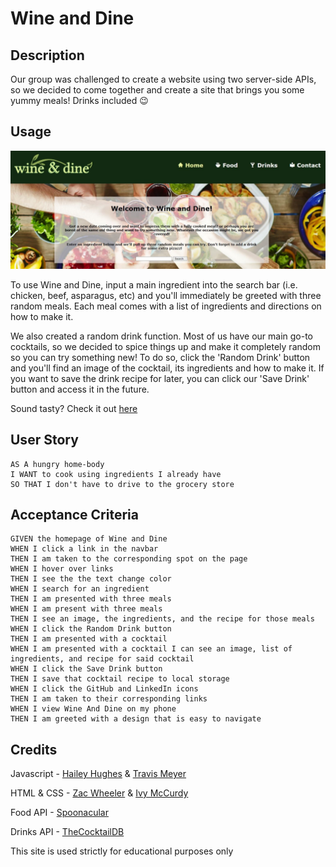 # Wine and Dine

## Description 


Our group was challenged to create a website using two server-side APIs, so we decided to come together and create a site that brings you some yummy meals! Drinks included 😉 


## Usage

![In the upper left is a logo that says 'Wine and Dine' and to the upper right are links that say 'Home, Food, Drinks, and Contact'. Below it you see a blurb that explains what the site does and below it there is a search bar that you put ingredients in.](winedine-screenshot.jpg)

To use Wine and Dine, input a main ingredient into the search bar (i.e. chicken, beef, asparagus, etc) and you'll immediately be greeted with 
three random meals. Each meal comes with a list of ingredients and directions on how to make it. 

We also created a random drink function. Most of us have our main go-to cocktails, so we decided to spice things up and make it completely random so you can try something new! To do so, click the 'Random Drink' button and you'll find an image of the cocktail, its ingredients and how to make it. If you want to save the drink recipe for later, you can click our 'Save Drink' button and access it in the future. 

Sound tasty? Check it out <a href="https://rtm713.github.io/WiningAndDining/">here</a>


## User Story
```
AS A hungry home-body
I WANT to cook using ingredients I already have
SO THAT I don't have to drive to the grocery store

```

## Acceptance Criteria
```
GIVEN the homepage of Wine and Dine
WHEN I click a link in the navbar 
THEN I am taken to the corresponding spot on the page
WHEN I hover over links
THEN I see the the text change color
WHEN I search for an ingredient
THEN I am presented with three meals
WHEN I am present with three meals
THEN I see an image, the ingredients, and the recipe for those meals
WHEN I click the Random Drink button
THEN I am presented with a cocktail
WHEN I am presented with a cocktail I can see an image, list of ingredients, and recipe for said cocktail
WHEN I click the Save Drink button
THEN I save that cocktail recipe to local storage
WHEN I click the GitHub and LinkedIn icons
THEN I am taken to their corresponding links
WHEN I view Wine And Dine on my phone
THEN I am greeted with a design that is easy to navigate

```


## Credits 
Javascript - <a href="https://github.com/haileyraehughes89">Hailey Hughes</a> & <a href="https://github.com/rtm713">Travis Meyer</a>
<p></p>
HTML & CSS - <a href="https://github.com/ZacWheeler3">Zac Wheeler</a> & <a href="https://github.com/IvySMac">Ivy McCurdy</a>
<p></p>
Food API - <a href="https://spoonacular.com/food-api">Spoonacular</a>
<p></p>
Drinks API - <a href="https://www.thecocktaildb.com/api.php">TheCocktailDB</a> 
<p></p>
This site is used strictly for educational purposes only 


